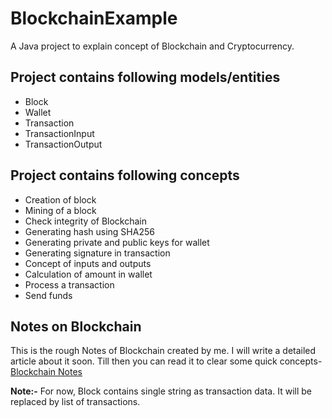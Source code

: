# BlockchainExample
 A Java project to explain concept of Blockchain and Cryptocurrency.
 
 ## Project contains following models/entities
 - Block
 - Wallet
 - Transaction
 - TransactionInput
 - TransactionOutput
 
 ## Project contains following concepts
 - Creation of block
 - Mining of a block
 - Check integrity of Blockchain
 - Generating hash using SHA256
 - Generating private and public keys for wallet
 - Generating signature in transaction
 - Concept of inputs and outputs
 - Calculation of amount in wallet
 - Process a transaction
 - Send funds
 
 ## Notes on Blockchain
 This is the rough Notes of Blockchain created by me. I will write a detailed article about it soon. Till then you can read it to clear
 some quick concepts-
 [Blockchain Notes](https://docs.google.com/document/d/1jrLBvjDVCAzmoZyUSp6cJUxsiJbSZCb4rc2ehkfkIEM/edit?usp=sharing)
 
 **Note:-** For now, Block contains single string as transaction data. It will be replaced by list of transactions.
 
 
